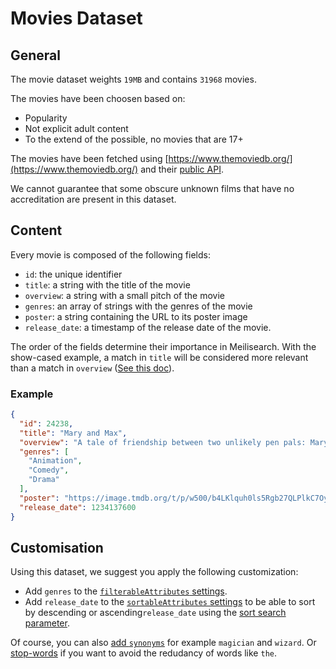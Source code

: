 # Movies Dataset

## General

The movie dataset weights `19MB` and contains `31968` movies.

The movies have been choosen based on:
- Popularity
- Not explicit adult content
- To the extend of the possible, no movies that are 17+

The movies have been fetched using [https://www.themoviedb.org/](https://www.themoviedb.org/) and their [public API](https://developers.themoviedb.org/3).

We cannot guarantee that some obscure unknown films that have no accreditation are present in this dataset.

## Content

Every movie is composed of the following fields:

- `id`: the unique identifier
- `title`: a string with the title of the movie
- `overview`: a string with a small pitch of the movie
- `genres`: an array of strings with the genres of the movie
- `poster`: a string containing the URL to its poster image
- `release_date`: a timestamp of the release date of the movie.

The order of the fields determine their importance in Meilisearch. With the show-cased example, a match in `title` will be considered more relevant than a match in `overview` ([See this doc](https://docs.meilisearch.com/learn/core_concepts/relevancy.html#attribute-ranking-order)).

### Example
```json
{
  "id": 24238,
  "title": "Mary and Max",
  "overview": "A tale of friendship between two unlikely pen pals: Mary, a lonely, eight-year-old girl living in the suburbs of Melbourne, and Max, a forty-four-year old, severely obese man living in New York. In the mid-1970s, a homely, friendless Australian girl of 8 picks a name out of a Manhattan phone book and writes to him; she includes a chocolate bar. He writes back, with chocolate. Thus begins a 20-year correspondence. Will the two ever meet face to face?",
  "genres": [
    "Animation",
    "Comedy",
    "Drama"
  ],
  "poster": "https://image.tmdb.org/t/p/w500/b4LKlquh0ls5Rgb27QLPlkC7Oya.jpg",
  "release_date": 1234137600
}
```

## Customisation

Using this dataset, we suggest you apply the following customization:

- Add `genres` to the [`filterableAttributes` settings](https://docs.meilisearch.com/reference/api/filterable_attributes.html).
- Add `release_date` to the [`sortableAttributes` settings](https://docs.meilisearch.com/reference/api/sortable_attributes) to be able to sort by descending or ascending`release_date` using the [sort search parameter](https://docs.meilisearch.com/reference/features/search_parameters.html#sort).

Of course, you can also [add `synonyms`](https://docs.meilisearch.com/reference/features/synonyms.html#synonyms) for example `magician` and `wizard`.
Or [stop-words](https://docs.meilisearch.com/reference/features/stop_words.html) if you want to avoid the redudancy of words like `the`.
